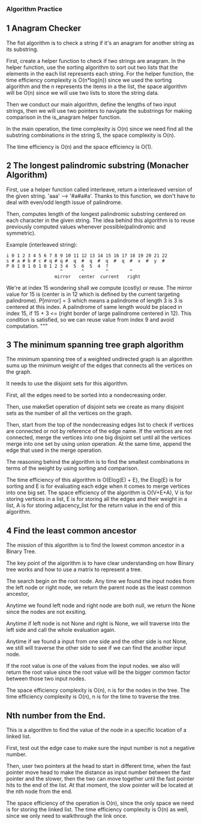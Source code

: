 ### Algorithm Practice

## 1 Anagram Checker

The fist algorithm is to check a string if it's an anagram for another string as its substring.

First, create a helper function to check if two strings are anagram.
In the helper function, use the sorting algorithm to sort out two lists that the elements in the each list represents each string. For the helper function, the time efficiency complexity is O(n*log(n)) since we used the sorting algorithm and the n represents the items in a the list, the space algorithm will be O(n) since we will use two lists to store the string data.

Then we conduct our main algorithm, define the lengths of two input strings, then we will use two pointers to navigate the substrings for making comparison in the is_anagram helper function.

In the main operation, the time complexity is O(n) since we need find all the substring combinations in the string S, the space complexity is O(n).

The time efficiency is O(n) and the space efficiency is O(1).

## 2 The longest palindromic substring (Monacher Algorithm)

First, use a helper function called interleave, return a interleaved version of the given string. 'aaa' --> '#a#a#a'.
Thanks to this function, we don't have to deal with even/odd length issue of
palindrome.

Then, computes length of the longest palindromic substring centered on each character
in the given string. The idea behind this algorithm is to reuse previously
computed values whenever possible(palindromic and symmetric).

Example (interleaved string):
```
i 0 1 2 3 4 5 6 7 8 9 10 11 12 13 14 15 16 17 18 19 20 21 22
s # a # b # c # q # q #  q  #  q  #  q  #  q  #  x  #  y  #
P 0 1 0 1 0 1 0 1 2 3 4  5  6  5  4  ?
                    ^       ^        ^        ^
                  mirror   center  current   right
```
We're at index 15 wondering shall we compute (costly) or reuse. The mirror value
for 15 is (center is in 12 which is defined by the current targeting palindrome). P[mirror] = 3 which means a palindrome of length 3 is
3 is centered at this index. A palindrome of same length would be placed in index 15,
if 15 + 3 <= (right border of large palindrome centered in 12). This condition is satisfied,
so we can reuse value from index 9 and avoid computation.
"""

## 3 The minimum spanning tree graph algorithm

The minimum spanning tree of a weighted undirected graph is an algorithm sums up the minimum
weight of the edges that connects all the vertices on the graph.

It needs to use the disjoint sets for this algorithm.

First, all the edges need to be sorted into a nondecreasing order.

Then, use makeSet operation of disjoint sets we create as many disjoint sets as the number of all
the vertices on the graph.

Then, start from the top of the nondecreasing edges list to check if vertices are connected or not by reference of the edge name. If the vertices are not connected, merge the vertices into one big disjoint set until all the vertices merge into one set by using union operation. At the same time, append the edge that used in the merge operation.

The reasoning behind the algorithm is to find the smallest combinations in terms of the weight by using sorting and comparison.

The time efficiency of this algorithm is O(Elog(E) + E), the Elog(E) is for sorting and E is for evaluating each edge when it comes to merge vertices into one big set. The space efficiency of the algorithm is O(V+E+A), V is for storing vertices in a list, E is for storing all the edges and their weight in a list, A is for storing adjacency_list for the return value in the end of this algorithm.

## 4 Find the least common ancestor

The mission of this algorithm is to find the lowest common ancestor in a Binary Tree.

The key point of the algorithm is to have clear understanding on how Binary tree works and how to use a matrix to represent a tree.

The search begin on the root node. Any time we found the input nodes from the left node or right node, we return the parent node as the least common ancestor,

Anytime we found left node and right node are both null, we return the None since the nodes are not exsiting.

Anytime if left node is not None and right is None, we will traverse into the left side and call the whole evaluation again.

Anytime if we found a input from one side and the other side is not None, we still will traverse the other side to see if we can find the another input node.

If the root value is one of the values from the input nodes. we also will return the root value since the root value will be the bigger common factor between those two input nodes.

The space efficiency complexity is O(n), n is for the nodes in the tree. The time efficiency complexity is O(n), n is for the time to traverse the tree.

## Nth number from the End.

This is a algorithm to find the value of the node in a specific location of a linked list.

First, test out the edge case to make sure the input number is not a negative number.

Then, user two pointers at the head to start in different time, when the fast pointer move head to make the distance as input number between the fast pointer and the slower, then the two can move together until the  fast pointer hits to the end of the list. At that moment, the slow pointer will be located at the nth node from the end.

The space efficiency of the operation is O(n), since the only space we need is for storing the linked list. The time efficiency complexity is O(n) as well, since we only need to walkthrough the link once.
